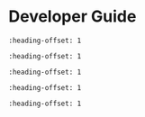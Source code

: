 # Developer Guide

```{include} validate_readme.md
:heading-offset: 1
```

```{include} ifc_gherkin_rules_readme.md
:heading-offset: 1
```

```{include} rule_details.md
:heading-offset: 1
```

```{include} functional_parts.md
:heading-offset: 1
```

```{include} gherkin_deep_dive.md
:heading-offset: 1
```
